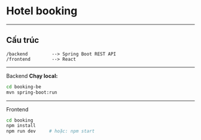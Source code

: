 # Hotel booking
---
## Cấu trúc
```
/backend         --> Spring Boot REST API
/frontend        --> React
```
---
 Backend 
**Chạy local:**
```bash
cd booking-be
mvn spring-boot:run
```
---
Frontend
```bash
cd booking
npm install
npm run dev     # hoặc: npm start
```


